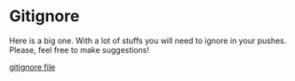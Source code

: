 # Gitignore

Here is a big one. With a lot of stuffs you will need to ignore in your pushes.
Please, feel free to make suggestions!

[gitignore file](https://github.com/RDeola/Code-Examples/blob/main/Git/gitignore/.gitignore)
